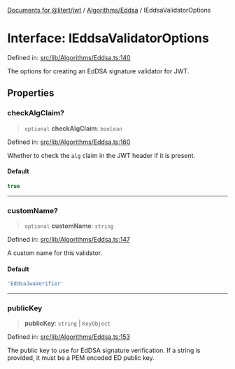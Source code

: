 [Documents for @litert/jwt](../../../index.md) / [Algorithms/Eddsa](../index.md) / IEddsaValidatorOptions

# Interface: IEddsaValidatorOptions

Defined in: [src/lib/Algorithms/Eddsa.ts:140](https://github.com/litert/jwt.js/blob/master/src/lib/Algorithms/Eddsa.ts#L140)

The options for creating an EdDSA signature validator for JWT.

## Properties

### checkAlgClaim?

> `optional` **checkAlgClaim**: `boolean`

Defined in: [src/lib/Algorithms/Eddsa.ts:160](https://github.com/litert/jwt.js/blob/master/src/lib/Algorithms/Eddsa.ts#L160)

Whether to check the `alg` claim in the JWT header if it is present.

#### Default

```ts
true
```

***

### customName?

> `optional` **customName**: `string`

Defined in: [src/lib/Algorithms/Eddsa.ts:147](https://github.com/litert/jwt.js/blob/master/src/lib/Algorithms/Eddsa.ts#L147)

A custom name for this validator.

#### Default

```ts
'EddsaJwaVerifier'
```

***

### publicKey

> **publicKey**: `string` \| `KeyObject`

Defined in: [src/lib/Algorithms/Eddsa.ts:153](https://github.com/litert/jwt.js/blob/master/src/lib/Algorithms/Eddsa.ts#L153)

The public key to use for EdDSA signature verification.
If a string is provided, it must be a PEM encoded ED public key.
